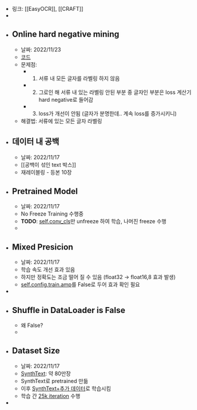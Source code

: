 - 링크: [[EasyOCR]], [[CRAFT]]
-
- ## Online hard negative mining
	- 날짜: 2022/11/23
	- [코드](https://github.com/JaidedAI/EasyOCR/blob/054ec4f90127ab9e45f101baf8caa519d5a6e035/trainer/craft/loss/mseloss.py#L31)
	- 문제점:
		- 1) 서류 내 모든 글자를 라벨링 하지 않음
		- 2) 그로인 해 서류 내 있는 라벨링 안된 부분 중 글자인 부분은 loss 계산기 hard negative로 들어감
		- 3) loss가 개선이 안됨 (글자가 분명한데.. 계속 loss를 증가시키니)
	- 해결법: 서류에 있는 모든 글자 라벨링
- ## 데이터 내 공백
	- 날짜: 2022/11/17
	- [[공백이 섞인 text 박스]]
	- 재레이블링 - 등본 10장
- ## Pretrained Model
	- 날짜: 2022/11/17
	- No Freeze Training 수행중
	- **TODO**: [self.conv_cls](https://github.com/JaidedAI/EasyOCR/blob/054ec4f90127ab9e45f101baf8caa519d5a6e035/trainer/craft/model/craft.py#L30)만 unfreeze 하여 학습, 나머진 freeze 수행
	-
- ## Mixed Presicion
	- 날짜: 2022/11/17
	- 학습 속도 개선 효과 있음
	- 하지만 정확도는 조금 떨어 질 수 있음 (float32 -> float16,8 효과 발생)
	- [self.config.train.amp](https://github.com/JaidedAI/EasyOCR/blob/054ec4f90127ab9e45f101baf8caa519d5a6e035/trainer/craft/config/custom_data_train.yaml#L27)를 False로 두어 효과 확인 필요
-
- ## Shuffle in DataLoader is False
	- 왜 False?
	-
- ## Dataset Size
	- 날짜: 2022/11/17
	- [SynthText](https://github.com/ankush-me/SynthText): 약 80만장
	- SynthText로 pretrained 만듦
	- 이후 [SynthText+추가 데이터](https://github.com/JaidedAI/EasyOCR/tree/master/trainer/craft#training)로 학습시킴
	- 학습 간 [25k iteration](https://github.com/JaidedAI/EasyOCR/tree/master/trainer/craft#training) 수행
-